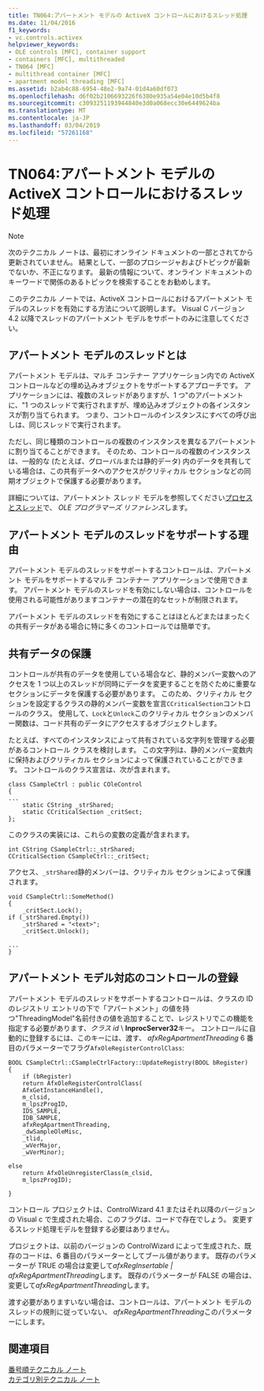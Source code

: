 ```yaml
---
title: TN064:アパートメント モデルの ActiveX コントロールにおけるスレッド処理
ms.date: 11/04/2016
f1_keywords:
- vc.controls.activex
helpviewer_keywords:
- OLE controls [MFC], container support
- containers [MFC], multithreaded
- TN064 [MFC]
- multithread container [MFC]
- apartment model threading [MFC]
ms.assetid: b2ab4c88-6954-48e2-9a74-01d4a60df073
ms.openlocfilehash: d6f02b2106693226f6380e935a54e04e10d5b4f8
ms.sourcegitcommit: c3093251193944840e3d0a068ecc30e6449624ba
ms.translationtype: MT
ms.contentlocale: ja-JP
ms.lasthandoff: 03/04/2019
ms.locfileid: "57261168"
---
```

# <a name="tn064-apartment-model-threading-in-activex-controls"></a>TN064:アパートメント モデルの ActiveX コントロールにおけるスレッド処理

> [!NOTE]
>  次のテクニカル ノートは、最初にオンライン ドキュメントの一部とされてから更新されていません。 結果として、一部のプロシージャおよびトピックが最新でないか、不正になります。 最新の情報について、オンライン ドキュメントのキーワードで関係のあるトピックを検索することをお勧めします。

このテクニカル ノートでは、ActiveX コントロールにおけるアパートメント モデルのスレッドを有効にする方法について説明します。 Visual C バージョン 4.2 以降でスレッドのアパートメント モデルをサポートのみに注意してください。

## <a name="what-is-apartment-model-threading"></a>アパートメント モデルのスレッドとは

アパートメント モデルは、マルチ コンテナー アプリケーション内での ActiveX コントロールなどの埋め込みオブジェクトをサポートするアプローチです。 アプリケーションには、複数のスレッドがありますが、1 つ"のアパートメントに、"1 つのスレッドで実行されますが、埋め込みオブジェクトの各インスタンスが割り当てられます。 つまり、コントロールのインスタンスにすべての呼び出しは、同じスレッドで実行されます。

ただし、同じ種類のコントロールの複数のインスタンスを異なるアパートメントに割り当てることができます。 そのため、コントロールの複数のインスタンスは、一般的な (たとえば、グローバルまたは静的データ) 内のデータを共有している場合は、この共有データへのアクセスがクリティカル セクションなどの同期オブジェクトで保護する必要があります。

詳細については、アパートメント スレッド モデルを参照してください[プロセスとスレッド](/windows/desktop/ProcThread/processes-and-threads)で、 *OLE プログラマーズ リファレンス*します。

## <a name="why-support-apartment-model-threading"></a>アパートメント モデルのスレッドをサポートする理由

アパートメント モデルのスレッドをサポートするコントロールは、アパートメント モデルをサポートするマルチ コンテナー アプリケーションで使用できます。 アパートメント モデルのスレッドを有効にしない場合は、コントロールを使用される可能性がありますコンテナーの潜在的なセットが制限されます。

アパートメント モデルのスレッドを有効にすることはほとんどまたはまったくの共有データがある場合に特に多くのコントロールでは簡単です。

## <a name="protecting-shared-data"></a>共有データの保護

コントロールが共有のデータを使用している場合など、静的メンバー変数へのアクセスを 1 つ以上のスレッドが同時にデータを変更することを防ぐために重要なセクションにデータを保護する必要があります。 このため、クリティカル セクションを設定するクラスの静的メンバー変数を宣言`CCriticalSection`コントロールのクラス。 使用して、`Lock`と`Unlock`このクリティカル セクションのメンバー関数は、コード共有のデータにアクセスするオブジェクトします。

たとえば、すべてのインスタンスによって共有されている文字列を管理する必要があるコントロール クラスを検討します。 この文字列は、静的メンバー変数内に保持およびクリティカル セクションによって保護されていることができます。 コントロールのクラス宣言は、次が含まれます。

```
class CSampleCtrl : public COleControl
{
...
    static CString _strShared;
    static CCriticalSection _critSect;
};
```

このクラスの実装には、これらの変数の定義が含まれます。

```
int CString CSampleCtrl::_strShared;
CCriticalSection CSampleCtrl::_critSect;
```

アクセス、`_strShared`静的メンバーは、クリティカル セクションによって保護されます。

```
void CSampleCtrl::SomeMethod()
{
    _critSect.Lock();
if (_strShared.Empty())
    _strShared = "<text>";
    _critSect.Unlock();

...
}
```

## <a name="registering-an-apartment-model-aware-control"></a>アパートメント モデル対応のコントロールの登録

アパートメント モデルのスレッドをサポートするコントロールは、クラスの ID のレジストリ エントリの下で「アパートメント」の値を持つ"ThreadingModel"名前付きの値を追加することで、レジストリでこの機能を指定する必要があります、*クラス id* \\ **InprocServer32**キー。 コントロールに自動的に登録するには、このキーには、渡す、 *afxRegApartmentThreading* 6 番目のパラメーターでフラグ`AfxOleRegisterControlClass`:

```
BOOL CSampleCtrl::CSampleCtrlFactory::UpdateRegistry(BOOL bRegister)
{
    if (bRegister)
    return AfxOleRegisterControlClass(
    AfxGetInstanceHandle(),
    m_clsid,
    m_lpszProgID,
    IDS_SAMPLE,
    IDB_SAMPLE,
    afxRegApartmentThreading,
    _dwSampleOleMisc,
    _tlid,
    _wVerMajor,
    _wVerMinor);

else
    return AfxOleUnregisterClass(m_clsid,
    m_lpszProgID);

}
```

コントロール プロジェクトは、ControlWizard 4.1 またはそれ以降のバージョンの Visual c で生成された場合、このフラグは、コードで存在でしょう。 変更するスレッド処理モデルを登録する必要はありません。

プロジェクトは、以前のバージョンの ControlWizard によって生成された、既存のコードは、6 番目のパラメーターとしてブール値があります。 既存のパラメーターが TRUE の場合は変更して*afxRegInsertable | afxRegApartmentThreading*します。 既存のパラメーターが FALSE の場合は、変更して*afxRegApartmentThreading*します。

渡す必要がありますいない場合は、コントロールは、アパートメント モデルのスレッドの規則に従っていない、 *afxRegApartmentThreading*このパラメーターにします。

## <a name="see-also"></a>関連項目

[番号順テクニカル ノート](../mfc/technical-notes-by-number.md)<br/>
[カテゴリ別テクニカル ノート](../mfc/technical-notes-by-category.md)
